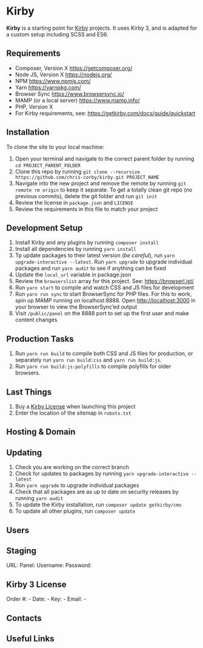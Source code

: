 # Kirby

**Kirby** is a starting point for [Kirby](https://getkirby.com/) projects. It uses Kirby 3, and is adapted for a custom setup including SCSS and ES6.

## Requirements

- Composer, Version X <https://getcomposer.org/>
- Node JS, Version X <https://nodejs.org/>
- NPM <https://www.npmjs.com/>
- Yarn <https://yarnpkg.com/>
- Browser Sync <https://www.browsersync.io/>
- MAMP (or a local server) <https://www.mamp.info/>
- PHP, Version X
- For Kirby requirements, see: https://getkirby.com/docs/guide/quickstart

## Installation

To clone the site to your local machine:

1. Open your terminal and navigate to the correct parent folder by running `cd PROJECT_PARENT_FOLDER`
1. Clone this repo by running `git clone --recursive https://github.com/chris-corby/kirby.git PROJECT_NAME`
1. Navigate into the new project and remove the remote by running `git remote rm origin` to keep it separate. To get a totally clean git repo (no previous commits), delete the git folder and run `git init`
1. Review the license in `package.json` and `LICENSE`
1. Review the requirements in this file to match your project

## Development Setup

1. Install Kirby and any plugins by running `composer install`
1. Install all dependencies by running `yarn install`
1. Tp update packages to their latest version (_be careful_), run `yarn upgrade-interactive --latest`. Run `yarn upgrade` to upgrade individual packages and run `yarn audit` to see if anything can be fixed
1. Update the `local_url` variable in package.json
1. Review the `browserslist` array for this project. See: https://browserl.ist/
1. Run `yarn start` to compile and watch CSS and JS files for development
1. Run `yarn run sync` to start BrowserSync for PHP files. For this to work, spin up MAMP running on localhost:8888. Open [http://localhost:3000](http://localhost:3000) in your browser to view the BrowserSync’ed output
1. Visit `/public/panel` on the 8888 port to set up the first user and make content changes

## Production Tasks

1. Run `yarn run build` to compile both CSS and JS files for production, or separately run `yarn run build:css` and `yarn run build:js`.
1. Run `yarn run build:js:polyfills` to compile polyfills for older browsers.

## Last Things

1. Buy a [Kirby License](http://getkirby.com/buy) when launching this project
1. Enter the location of the sitemap in `robots.txt`

## Hosting & Domain

## Updating

1. Check you are working on the correct branch
1. Check for updates to packages by running `yarn upgrade-interactive --latest`
1. Run `yarn upgrade` to upgrade individual packages
1. Check that all packages are as up to date on security releases by running `yarn audit`
1. To update the Kirby installation, run `composer update getkirby/cms`
1. To update all other plugins, run `composer update`

## Users

## Staging

URL:
Panel:
Username:
Password:

## Kirby 3 License

Order #: -
Date: -
Key: -
Email: -

## Contacts

## Useful Links
